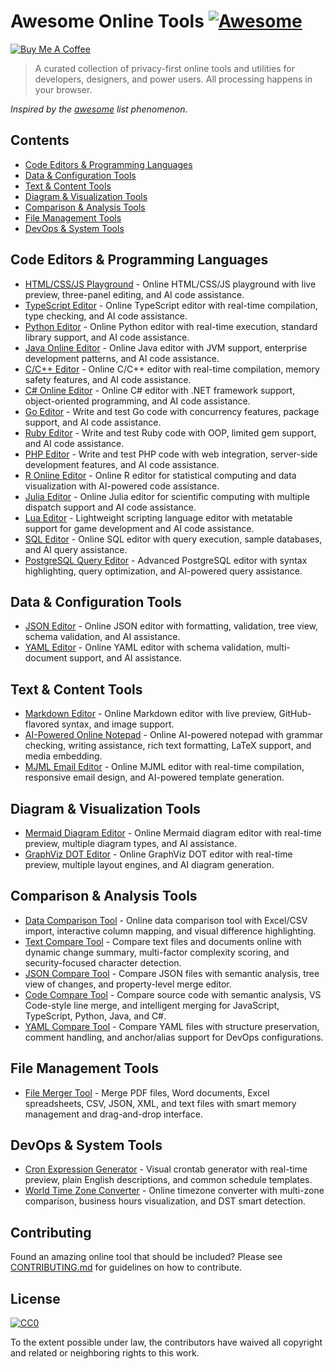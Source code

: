 # Awesome Online Tools [![Awesome](https://awesome.re/badge.svg)](https://awesome.re)

[![Buy Me A Coffee](https://img.shields.io/badge/Buy%20me%20a%20coffee-FFDD00?style=for-the-badge&logo=buymeacoffee&logoColor=black)](https://www.buymeacoffee.com/kgohil)

> A curated collection of privacy-first online tools and utilities for
> developers, designers, and power users. All processing happens in your
> browser.

*Inspired by the [awesome](https://github.com/sindresorhus/awesome) list phenomenon.*

## Contents

- [Code Editors & Programming Languages](#code-editors--programming-languages)
- [Data & Configuration Tools](#data--configuration-tools)
- [Text & Content Tools](#text--content-tools)
- [Diagram & Visualization Tools](#diagram--visualization-tools)
- [Comparison & Analysis Tools](#comparison--analysis-tools)
- [File Management Tools](#file-management-tools)
- [DevOps & System Tools](#devops--system-tools)

## Code Editors & Programming Languages

- [HTML/CSS/JS Playground](https://www.tools-online.app/tools/html-css-js) -
  Online HTML/CSS/JS playground with live preview, three-panel editing, and AI
  code assistance.
- [TypeScript Editor](https://www.tools-online.app/tools/typescript) - Online
  TypeScript editor with real-time compilation, type checking, and AI code
  assistance.
- [Python Editor](https://www.tools-online.app/tools/python) - Online Python
  editor with real-time execution, standard library support, and AI code
  assistance.
- [Java Online Editor](https://www.tools-online.app/tools/java) - Online Java
  editor with JVM support, enterprise development patterns, and AI code
  assistance.
- [C/C++ Editor](https://www.tools-online.app/tools/cpp) - Online C/C++ editor
  with real-time compilation, memory safety features, and AI code assistance.
- [C# Online Editor](https://www.tools-online.app/tools/csharp) - Online C#
  editor with .NET framework support, object-oriented programming, and AI code
  assistance.
- [Go Editor](https://www.tools-online.app/tools/go) - Write and test Go code
  with concurrency features, package support, and AI code assistance.
- [Ruby Editor](https://www.tools-online.app/tools/ruby) - Write and test Ruby
  code with OOP, limited gem support, and AI code assistance.
- [PHP Editor](https://www.tools-online.app/tools/php) - Write and test PHP
  code with web integration, server-side development features, and AI code
  assistance.
- [R Online Editor](https://www.tools-online.app/tools/r) - Online R editor
  for statistical computing and data visualization with AI-powered code
  assistance.
- [Julia Editor](https://www.tools-online.app/tools/julia) - Online Julia
  editor for scientific computing with multiple dispatch support and AI code
  assistance.
- [Lua Editor](https://www.tools-online.app/tools/lua) - Lightweight scripting
  language editor with metatable support for game development and AI code
  assistance.
- [SQL Editor](https://www.tools-online.app/tools/sql) - Online SQL editor
  with query execution, sample databases, and AI query assistance.
- [PostgreSQL Query Editor](https://www.tools-online.app/tools/postgres) -
  Advanced PostgreSQL editor with syntax highlighting, query optimization, and
  AI-powered query assistance.

## Data & Configuration Tools

- [JSON Editor](https://www.tools-online.app/tools/json) - Online JSON
  editor with formatting, validation, tree view, schema validation, and AI
  assistance.
- [YAML Editor](https://www.tools-online.app/tools/yaml) - Online YAML
  editor with schema validation, multi-document support, and AI assistance.

## Text & Content Tools

- [Markdown Editor](https://www.tools-online.app/tools/markdown) - Online
  Markdown editor with live preview, GitHub-flavored syntax, and image
  support.
- [AI-Powered Online Notepad](https://www.tools-online.app/tools/notepad) -
  Online AI-powered notepad with grammar checking, writing assistance, rich
  text formatting, LaTeX support, and media embedding.
- [MJML Email Editor](https://www.tools-online.app/tools/mjml) - Online MJML
  editor with real-time compilation, responsive email design, and AI-powered
  template generation.

## Diagram & Visualization Tools

- [Mermaid Diagram Editor](https://www.tools-online.app/tools/mermaid) -
  Online Mermaid diagram editor with real-time preview, multiple diagram
  types, and AI assistance.
- [GraphViz DOT Editor](https://www.tools-online.app/tools/graphviz) - Online
  GraphViz DOT editor with real-time preview, multiple layout engines, and AI
  diagram generation.

## Comparison & Analysis Tools

- [Data Comparison Tool](https://www.tools-online.app/tools/comparison) -
  Online data comparison tool with Excel/CSV import, interactive column
  mapping, and visual difference highlighting.
- [Text Compare Tool](https://www.tools-online.app/tools/text-compare) -
  Compare text files and documents online with dynamic change summary,
  multi-factor complexity scoring, and security-focused character detection.
- [JSON Compare Tool](https://www.tools-online.app/tools/json-compare) -
  Compare JSON files with semantic analysis, tree view of changes, and
  property-level merge editor.
- [Code Compare Tool](https://www.tools-online.app/tools/code-compare) -
  Compare source code with semantic analysis, VS Code-style line merge, and
  intelligent merging for JavaScript, TypeScript, Python, Java, and C#.
- [YAML Compare Tool](https://www.tools-online.app/tools/yaml-compare) -
  Compare YAML files with structure preservation, comment handling, and
  anchor/alias support for DevOps configurations.

## File Management Tools

- [File Merger Tool](https://www.tools-online.app/tools/merge-files) - Merge
  PDF files, Word documents, Excel spreadsheets, CSV, JSON, XML, and text
  files with smart memory management and drag-and-drop interface.

## DevOps & System Tools

- [Cron Expression Generator](https://www.tools-online.app/tools/cron) -
  Visual crontab generator with real-time preview, plain English
  descriptions, and common schedule templates.
- [World Time Zone Converter](https://www.tools-online.app/tools/timezone) -
  Online timezone converter with multi-zone comparison, business hours
  visualization, and DST smart detection.

## Contributing

Found an amazing online tool that should be included? Please see
[CONTRIBUTING.md](CONTRIBUTING.md) for guidelines on how to contribute.

## License

[![CC0](https://mirrors.creativecommons.org/presskit/buttons/88x31/svg/cc-zero.svg)](https://creativecommons.org/publicdomain/zero/1.0)

To the extent possible under law, the contributors have waived all copyright
and related or neighboring rights to this work.
